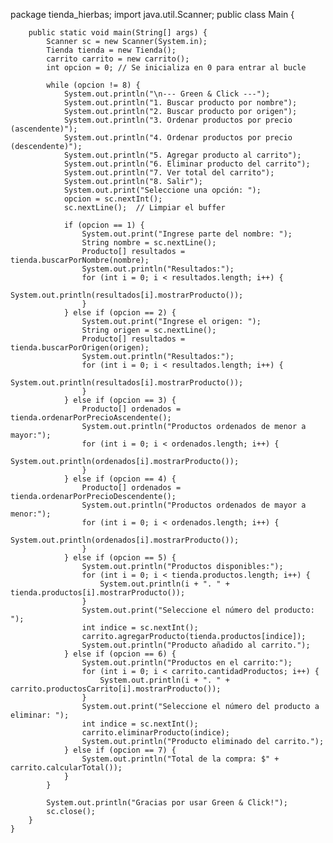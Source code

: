 package tienda_hierbas;
import java.util.Scanner;
public class Main {


	    public static void main(String[] args) {
	        Scanner sc = new Scanner(System.in);
	        Tienda tienda = new Tienda();
	        carrito carrito = new carrito();
	        int opcion = 0; // Se inicializa en 0 para entrar al bucle

	        while (opcion != 8) {
	            System.out.println("\n--- Green & Click ---");
	            System.out.println("1. Buscar producto por nombre");
	            System.out.println("2. Buscar producto por origen");
	            System.out.println("3. Ordenar productos por precio (ascendente)");
	            System.out.println("4. Ordenar productos por precio (descendente)");
	            System.out.println("5. Agregar producto al carrito");
	            System.out.println("6. Eliminar producto del carrito");
	            System.out.println("7. Ver total del carrito");
	            System.out.println("8. Salir");
	            System.out.print("Seleccione una opción: ");
	            opcion = sc.nextInt();
	            sc.nextLine();  // Limpiar el buffer

	            if (opcion == 1) {
	                System.out.print("Ingrese parte del nombre: ");
	                String nombre = sc.nextLine();
	                Producto[] resultados = tienda.buscarPorNombre(nombre);
	                System.out.println("Resultados:");
	                for (int i = 0; i < resultados.length; i++) {
	                    System.out.println(resultados[i].mostrarProducto());
	                }
	            } else if (opcion == 2) {
	                System.out.print("Ingrese el origen: ");
	                String origen = sc.nextLine();
	                Producto[] resultados = tienda.buscarPorOrigen(origen);
	                System.out.println("Resultados:");
	                for (int i = 0; i < resultados.length; i++) {
	                    System.out.println(resultados[i].mostrarProducto());
	                }
	            } else if (opcion == 3) {
	                Producto[] ordenados = tienda.ordenarPorPrecioAscendente();
	                System.out.println("Productos ordenados de menor a mayor:");
	                for (int i = 0; i < ordenados.length; i++) {
	                    System.out.println(ordenados[i].mostrarProducto());
	                }
	            } else if (opcion == 4) {
	                Producto[] ordenados = tienda.ordenarPorPrecioDescendente();
	                System.out.println("Productos ordenados de mayor a menor:");
	                for (int i = 0; i < ordenados.length; i++) {
	                    System.out.println(ordenados[i].mostrarProducto());
	                }
	            } else if (opcion == 5) {
	                System.out.println("Productos disponibles:");
	                for (int i = 0; i < tienda.productos.length; i++) {
	                    System.out.println(i + ". " + tienda.productos[i].mostrarProducto());
	                }
	                System.out.print("Seleccione el número del producto: ");
	                int indice = sc.nextInt();
	                carrito.agregarProducto(tienda.productos[indice]);
	                System.out.println("Producto añadido al carrito.");
	            } else if (opcion == 6) {
	                System.out.println("Productos en el carrito:");
	                for (int i = 0; i < carrito.cantidadProductos; i++) {
	                    System.out.println(i + ". " + carrito.productosCarrito[i].mostrarProducto());
	                }
	                System.out.print("Seleccione el número del producto a eliminar: ");
	                int indice = sc.nextInt();
	                carrito.eliminarProducto(indice);
	                System.out.println("Producto eliminado del carrito.");
	            } else if (opcion == 7) {
	                System.out.println("Total de la compra: $" + carrito.calcularTotal());
	            }
	        }

	        System.out.println("Gracias por usar Green & Click!");
	        sc.close();
	    }
	}



